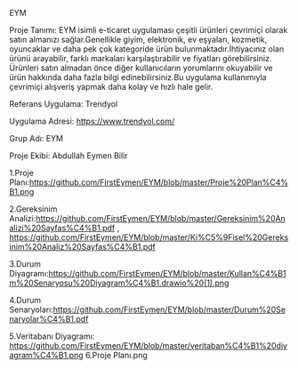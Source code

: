 EYM

Proje Tanımı: EYM isimli e-ticaret uygulaması çeşitli ürünleri çevrimiçi olarak satın almanızı sağlar.Genellikle giyim, elektronik, ev eşyaları, kozmetik, oyuncaklar ve daha pek çok kategoride ürün bulunmaktadır.İhtiyacınız olan ürünü arayabilir, farklı markaları karşılaştırabilir ve fiyatları görebilirsiniz. Ürünleri satın almadan önce diğer kullanıcıların yorumlarını okuyabilir ve ürün hakkında daha fazla bilgi edinebilirsiniz.Bu uygulama kullanımıyla çevrimiçi alışveriş yapmak daha kolay ve hızlı hale gelir.

Referans Uygulama: Trendyol

Uygulama Adresi: https://www.trendyol.com/

Grup Adı: EYM

Proje Ekibi: Abdullah Eymen Bilir

1.Proje Planı:https://github.com/FirstEymen/EYM/blob/master/Proje%20Plan%C4%B1.png

2.Gereksinim Analizi:https://github.com/FirstEymen/EYM/blob/master/Gereksinim%20Analizi%20Sayfas%C4%B1.pdf  ,  https://github.com/FirstEymen/EYM/blob/master/Ki%C5%9Fisel%20Gereksinim%20Analiz%20Sayfas%C4%B1.pdf

3.Durum Diyagramı:https://github.com/FirstEymen/EYM/blob/master/Kullan%C4%B1m%20Senaryosu%20Diyagram%C4%B1.drawio%20(1).png

4.Durum Senaryoları:https://github.com/FirstEymen/EYM/blob/master/Durum%20Senaryolar%C4%B1.pdf

5.Veritabanı Diyagramı: https://github.com/FirstEymen/EYM/blob/master/veritaban%C4%B1%20diyagram%C4%B1.png
6.Proje Planı.png
